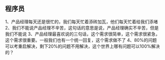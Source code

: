 ## 程序员
1、产品经理每天还是很忙的，我们每天忙着添砖加瓦，他们每天忙着给我们添堵
2、我们不能说产品经理不辛苦，这句话的意思是说，产品经理确实不辛苦，但是我们不能说
3、产品经理最喜欢说的三句话，这个需求很简单，这个需求很紧急，这个需求很重要。一般我们也有一个统一回复，这个需求做不了
4、80%的问题可以考重启解决，剩下20%的问题不用解决，这个世界上哪有问题可以100%解决的？
